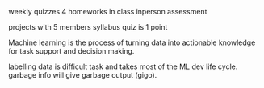 weekly quizzes
4 homeworks
in class inperson assessment

projects with 5 members
syllabus quiz is 1 point

Machine learning is the process of turning data into actionable knowledge for task support and decision making.

labelling data is difficult task and takes most of the ML dev life cycle. garbage info will give garbage output (gigo).

